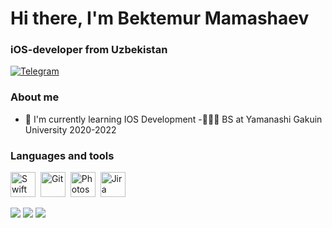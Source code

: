 <div id="header">
	<h1>Hi there, I'm Bektemur Mamashaev</h1>
	<h3>iOS-developer from Uzbekistan</h3>
</div>

<div id="socials">
	<a href="https://t.me/bektemur_07">
		<img src="https://img.shields.io/badge/Telegram-blue?style=for-the-badge&logo=telegram&logoColor=white" alt="Telegram"/>
	</a>
</div>


### About me
- 🧠 I'm currently learning IOS Development
-👨🏻‍🎓 BS at Yamanashi Gakuin University 2020-2022

<!--
**bb-pro/bb-pro** is a ✨ _special_ ✨ repository because its `README.md` (this file) appears on your GitHub profile.

Here are some ideas to get you started:

- 🔭 I’m currently working on ...
- 🌱 I’m currently learning Swift
- 👯 I’m looking to collaborate on ...
- 🤔 I’m looking for help with ...
- 💬 Ask me about ...
- 📫 How to reach me: ...
- ⚡ Fun fact: ...
-->

### Languages and tools

<img src="https://cdn.jsdelivr.net/gh/devicons/devicon/icons/swift/swift-original.svg" title="Swift" width="40" height="40"/>&nbsp;
<img src="https://cdn.jsdelivr.net/gh/devicons/devicon/icons/git/git-plain.svg" title="Git" width="40" height="40"/>&nbsp;
<img src="https://cdn.jsdelivr.net/gh/devicons/devicon/icons/photoshop/photoshop-line.svg" title="Photoshop" width="40" height="40"/>&nbsp;
<img src="https://cdn.jsdelivr.net/gh/devicons/devicon/icons/jira/jira-original.svg" title="Jira" width="40" height="40"/>&nbsp;
          
![](http://github-profile-summary-cards.vercel.app/api/cards/profile-details?username=bb-pro&theme=github)
![](http://github-profile-summary-cards.vercel.app/api/cards/stats?username=bb-pro&theme=github)
![](http://github-profile-summary-cards.vercel.app/api/cards/productive-time?username=bb-pro&theme=github&utcOffset=8)

